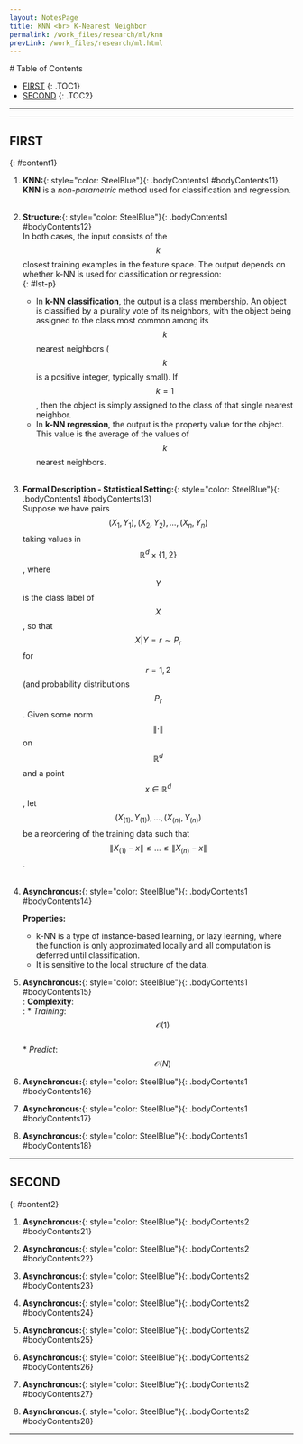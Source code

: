 ```yaml
---
layout: NotesPage
title: KNN <br> K-Nearest Neighbor
permalink: /work_files/research/ml/knn
prevLink: /work_files/research/ml.html
---
```


<div markdown="1" class = "TOC">
# Table of Contents

  * [FIRST](#content1)
  {: .TOC1}
  * [SECOND](#content2)
  {: .TOC2}
<!--   * [THIRD](#content3)
  {: .TOC3}
  * [FOURTH](#content4)
  {: .TOC4}
  * [FIFTH](#content5)
  {: .TOC5}
  * [SIXTH](#content6)
  {: .TOC6} -->
</div>

***
***

## FIRST
{: #content1}

1. **KNN:**{: style="color: SteelBlue"}{: .bodyContents1 #bodyContents11}    
    __KNN__ is a _non-parametric_ method used for classification and regression.  
    <br>

2. **Structure:**{: style="color: SteelBlue"}{: .bodyContents1 #bodyContents12}  
    In both cases, the input consists of the $$k$$ closest training examples in the feature space. The output depends on whether k-NN is used for classification or regression:  
    {: #lst-p}
    * In __k-NN classification__, the output is a class membership. An object is classified by a plurality vote of its neighbors, with the object being assigned to the class most common among its $$k$$ nearest neighbors ($$k$$ is a positive integer, typically small). If $$k = 1$$, then the object is simply assigned to the class of that single nearest neighbor.  
    * In __k-NN regression__, the output is the property value for the object. This value is the average of the values of $$k$$ nearest neighbors.
    <br>

3. **Formal Description - Statistical Setting:**{: style="color: SteelBlue"}{: .bodyContents1 #bodyContents13}  
    Suppose we have pairs $${\displaystyle (X_{1},Y_{1}),(X_{2},Y_{2}),\dots ,(X_{n},Y_{n})}$$ taking values in $${\displaystyle \mathbb {R} ^{d}\times \{1,2\}}$$, where $$Y$$ is the class label of $$X$$, so that $${\displaystyle X|Y=r\sim P_{r}}$$ for $${\displaystyle r=1,2}$$ (and probability distributions $${\displaystyle P_{r}}$$. Given some norm $${\displaystyle \|\cdot \|}$$ on $${\displaystyle \mathbb {R} ^{d}}$$ and a point $${\displaystyle x\in \mathbb {R} ^{d}}$$, let $${\displaystyle (X_{(1)},Y_{(1)}),\dots ,(X_{(n)},Y_{(n)})}$$ be a reordering of the training data such that $${\displaystyle \|X_{(1)}-x\|\leq \dots \leq \|X_{(n)}-x\|}$$.  
    <br>

4. **Asynchronous:**{: style="color: SteelBlue"}{: .bodyContents1 #bodyContents14}  

    __Properties:__  
    * k-NN is a type of instance-based learning, or lazy learning, where the function is only approximated locally and all computation is deferred until classification.  
    * It is sensitive to the local structure of the data.  


5. **Asynchronous:**{: style="color: SteelBlue"}{: .bodyContents1 #bodyContents15}  
    :   __Complexity__:  
        :   * _Training_: $$\:\:\:\:\mathcal{O}(1)$$   
            * _Predict_: $$\:\:\:\:\mathcal{O}(N)$$ 


6. **Asynchronous:**{: style="color: SteelBlue"}{: .bodyContents1 #bodyContents16}  

7. **Asynchronous:**{: style="color: SteelBlue"}{: .bodyContents1 #bodyContents17}  

8. **Asynchronous:**{: style="color: SteelBlue"}{: .bodyContents1 #bodyContents18}  

***

## SECOND
{: #content2}

1. **Asynchronous:**{: style="color: SteelBlue"}{: .bodyContents2 #bodyContents21}  

2. **Asynchronous:**{: style="color: SteelBlue"}{: .bodyContents2 #bodyContents22}  

3. **Asynchronous:**{: style="color: SteelBlue"}{: .bodyContents2 #bodyContents23}  

4. **Asynchronous:**{: style="color: SteelBlue"}{: .bodyContents2 #bodyContents24}  

5. **Asynchronous:**{: style="color: SteelBlue"}{: .bodyContents2 #bodyContents25}  

6. **Asynchronous:**{: style="color: SteelBlue"}{: .bodyContents2 #bodyContents26}  

7. **Asynchronous:**{: style="color: SteelBlue"}{: .bodyContents2 #bodyContents27}  

8. **Asynchronous:**{: style="color: SteelBlue"}{: .bodyContents2 #bodyContents28}  

***